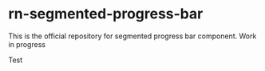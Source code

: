 # rn-segmented-progress-bar

This is the official repository for segmented progress bar component.
Work in progress

Test
